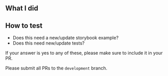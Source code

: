 ## What I did

## How to test

- Does this need a new/update storybook example?
- Does this need new/update tests?

If your answer is yes to any of these, please make sure to include it in your PR.

Please submit all PRs to the `development` branch.
